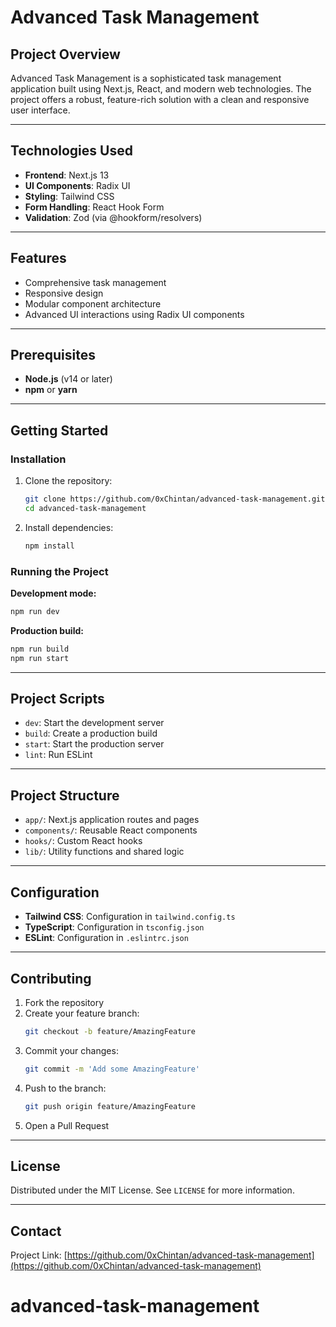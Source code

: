 # Advanced Task Management

## Project Overview

Advanced Task Management is a sophisticated task management application built using Next.js, React, and modern web technologies. The project offers a robust, feature-rich solution with a clean and responsive user interface.

---

## Technologies Used

- **Frontend**: Next.js 13
- **UI Components**: Radix UI
- **Styling**: Tailwind CSS
- **Form Handling**: React Hook Form
- **Validation**: Zod (via @hookform/resolvers)

---

## Features

- Comprehensive task management
- Responsive design
- Modular component architecture
- Advanced UI interactions using Radix UI components

---

## Prerequisites

- **Node.js** (v14 or later)
- **npm** or **yarn**

---

## Getting Started

### Installation

1. Clone the repository:
   ```bash
   git clone https://github.com/0xChintan/advanced-task-management.git
   cd advanced-task-management
   ```

2. Install dependencies:
   ```bash
   npm install
   ```

### Running the Project

**Development mode:**
```bash
npm run dev
```

**Production build:**
```bash
npm run build
npm run start
```

---

## Project Scripts

- `dev`: Start the development server
- `build`: Create a production build
- `start`: Start the production server
- `lint`: Run ESLint

---

## Project Structure

- `app/`: Next.js application routes and pages
- `components/`: Reusable React components
- `hooks/`: Custom React hooks
- `lib/`: Utility functions and shared logic

---

## Configuration

- **Tailwind CSS**: Configuration in `tailwind.config.ts`
- **TypeScript**: Configuration in `tsconfig.json`
- **ESLint**: Configuration in `.eslintrc.json`

---


## Contributing

1. Fork the repository
2. Create your feature branch:
   ```bash
   git checkout -b feature/AmazingFeature
   ```
3. Commit your changes:
   ```bash
   git commit -m 'Add some AmazingFeature'
   ```
4. Push to the branch:
   ```bash
   git push origin feature/AmazingFeature
   ```
5. Open a Pull Request

---

## License

Distributed under the MIT License. See `LICENSE` for more information.

---

## Contact

Project Link: [https://github.com/0xChintan/advanced-task-management](https://github.com/0xChintan/advanced-task-management)
# advanced-task-management
